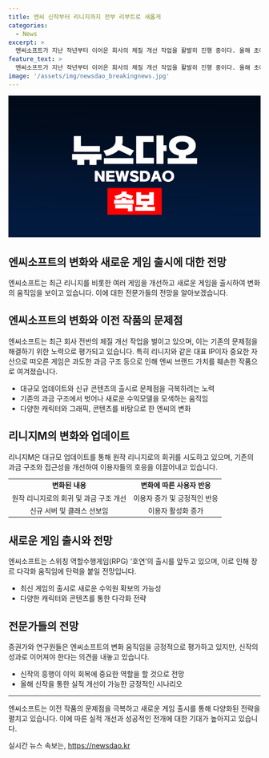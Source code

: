 ```yaml
---
title: 엔씨 신작부터 리니지까지 전부 리부트로 새롭게
categories:
  - News
excerpt: >
  엔씨소프트가 지난 작년부터 이어온 회사의 체질 개선 작업을 활발히 진행 중이다. 올해 초에는 김택진·박병무 공동대표 체제가 선포되고, 회사 운영 부문에서의 구조 조정 작업과 신설 회사 설립을 통한 분사 결정 등이 이뤄지고 있다. 이와 함께 최근 출시된 게임 배틀크러쉬를 통해 게임 사업에서의 변신을 꾀하고 있는데, 게임의 변화와 엔씨의 도약을 상징하는 작품으로 평가되고 있다. 뿐만 아니라 리니지라는 대표 IP에서도 엔씨의 변화가 엿보이며, 리니지M의 대규모 업데이트와 리부트 월드를 통해 회사의 변화 의지가 드러나고 있다. 또한 오는 8월28일에는 호연을 출시하여 장르 다각화에도 노력하고 있다. 하지만 성장 통과 적자 등의 문제도 동반하고 있어 신작의 성과가 중요하게 다가온다는 분석이 제기되고 있다.
feature_text: >
  엔씨소프트가 지난 작년부터 이어온 회사의 체질 개선 작업을 활발히 진행 중이다. 올해 초에는 김택진·박병무 공동대표 체제가 선포되고, 회사 운영 부문에서의 구조 조정 작업과 신설 회사 설립을 통한 분사 결정 등이 이뤄지고 있다. 이와 함께 최근 출시된 게임 배틀크러쉬를 통해 게임 사업에서의 변신을 꾀하고 있는데, 게임의 변화와 엔씨의 도약을 상징하는 작품으로 평가되고 있다. 뿐만 아니라 리니지라는 대표 IP에서도 엔씨의 변화가 엿보이며, 리니지M의 대규모 업데이트와 리부트 월드를 통해 회사의 변화 의지가 드러나고 있다. 또한 오는 8월28일에는 호연을 출시하여 장르 다각화에도 노력하고 있다. 하지만 성장 통과 적자 등의 문제도 동반하고 있어 신작의 성과가 중요하게 다가온다는 분석이 제기되고 있다.
image: '/assets/img/newsdao_breakingnews.jpg'
---
```


<p><img src="/assets/img/newsdao_breakingnews.jpg" alt="bookingtag 속보" /></p>

<h2 data-ke-size="size26"><b>엔씨소프트의 변화와 새로운 게임 출시에 대한 전망</b></h2>

<p data-ke-size="size16">엔씨소프트는 최근 리니지를 비롯한 여러 게임을 개선하고 새로운 게임을 출시하여 변화의 움직임을 보이고 있습니다. 이에 대한 전문가들의 전망을 알아보겠습니다.</p>

<h2 data-ke-size="size24">엔씨소프트의 변화와 이전 작품의 문제점</h2>

<p data-ke-size="size16">엔씨소프트는 최근 회사 전반의 체질 개선 작업을 벌이고 있으며, 이는 기존의 문제점을 해결하기 위한 노력으로 평가되고 있습니다. 특히 리니지와 같은 대표 IP이자 중요한 자산으로 떠오른 게임은 과도한 과금 구조 등으로 인해 엔씨 브랜드 가치를 훼손한 작품으로 여겨졌습니다.</p>

<ul>
  <li>대규모 업데이트와 신규 콘텐츠의 출시로 문제점을 극복하려는 노력</li>
  <li>기존의 과금 구조에서 벗어나 새로운 수익모델을 모색하는 움직임</li>
  <li>다양한 캐릭터와 그래픽, 콘텐츠를 바탕으로 한 엔씨의 변화</li>
</ul>

<h2 data-ke-size="size24">리니지M의 변화와 업데이트</h2>

<p data-ke-size="size16">리니지M은 대규모 업데이트를 통해 원작 리니지로의 회귀를 시도하고 있으며, 기존의 과금 구조와 접근성을 개선하여 이용자들의 호응을 이끌어내고 있습니다.</p>

<table>
  <tr>
    <td style="text-align: center; height: 17px;"><b>변화된 내용</b></td>
    <td style="text-align: center; height: 17px;"><b>변화에 따른 사용자 반응</b></td>
  </tr>
  <tr>
    <td style="text-align: center; height: 17px;">원작 리니지로의 회귀 및 과금 구조 개선</td>
    <td style="text-align: center; height: 17px;">이용자 증가 및 긍정적인 반응</td>
  </tr>
  <tr>
    <td style="text-align: center; height: 17px;">신규 서버 및 클래스 선보임</td>
    <td style="text-align: center; height: 17px;">이용자 활성화 증가</td>
  </tr>
</table>

<h2 data-ke-size="size24">새로운 게임 출시와 전망</h2>

<p data-ke-size="size16">엔씨소프트는 스위칭 역할수행게임(RPG) ‘호연’의 출시를 앞두고 있으며, 이로 인해 장르 다각화 움직임에 탄력을 붙일 전망입니다.</p>

<ul>
  <li>최신 게임의 출시로 새로운 수익원 확보의 가능성</li>
  <li>다양한 캐릭터와 콘텐츠를 통한 다각화 전략</li>
</ul>

<h2 data-ke-size="size24"><b>전문가들의 전망</b></h2>

<p data-ke-size="size16">증권가와 연구원들은 엔씨소프트의 변화 움직임을 긍정적으로 평가하고 있지만, 신작의 성과로 이어져야 한다는 의견을 내놓고 있습니다.</p>

<ul>
  <li>신작의 흥행이 이익 회복에 중요한 역할을 할 것으로 전망</li>
  <li>올해 신작을 통한 실적 개선이 가능한 긍정적인 시나리오</li>
</ul>

<hr>

<p data-ke-size="size16">엔씨소프트는 이전 작품의 문제점을 극복하고 새로운 게임 출시를 통해 다양화된 전략을 펼치고 있습니다. 이에 따른 실적 개선과 성공적인 전개에 대한 기대가 높아지고 있습니다.</p>
실시간 뉴스 속보는, <a href="https://newsdao.kr" rel="dofollow">https://newsdao.kr</a>


